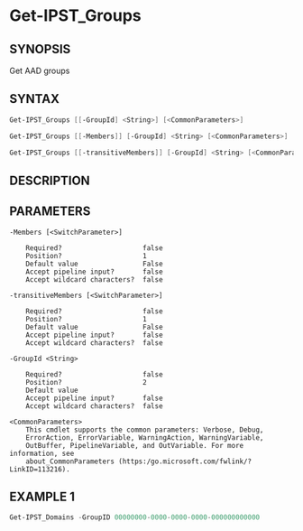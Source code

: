 ﻿# Get-IPST_Groups

## SYNOPSIS 
Get AAD groups

## SYNTAX
```Powershell
Get-IPST_Groups [[-GroupId] <String>] [<CommonParameters>]

Get-IPST_Groups [[-Members]] [-GroupId] <String> [<CommonParameters>]

Get-IPST_Groups [[-transitiveMembers]] [-GroupId] <String> [<CommonParameters>]
```
## DESCRIPTION

## PARAMETERS

    -Members [<SwitchParameter>]
        
        Required?                    false
        Position?                    1
        Default value                False
        Accept pipeline input?       false
        Accept wildcard characters?  false
        
    -transitiveMembers [<SwitchParameter>]
        
        Required?                    false
        Position?                    1
        Default value                False
        Accept pipeline input?       false
        Accept wildcard characters?  false
        
    -GroupId <String>
        
        Required?                    false
        Position?                    2
        Default value                
        Accept pipeline input?       false
        Accept wildcard characters?  false
        
    <CommonParameters>
        This cmdlet supports the common parameters: Verbose, Debug,
        ErrorAction, ErrorVariable, WarningAction, WarningVariable,
        OutBuffer, PipelineVariable, and OutVariable. For more information, see 
        about_CommonParameters (https:/go.microsoft.com/fwlink/?LinkID=113216). 
    




## EXAMPLE 1
```Powershell
Get-IPST_Domains -GroupID 00000000-0000-0000-0000-000000000000
```

